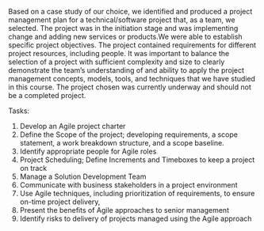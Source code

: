 Based on a case study of our choice, we identified and produced a project management plan for a technical/software project that, as a team, we selected. The project was in the initiation stage and was implementing change and adding new services or products.We were able to establish specific project objectives. The project contained requirements for different project resources, including people. It was important to balance the selection of a project with sufficient complexity and size to clearly demonstrate the team’s understanding of and ability to apply the project management concepts, models, tools, and techniques that we have studied in this course. The project chosen was currently underway and should not be a completed project.

Tasks:
1) Develop an Agile project charter
2) Define the Scope of the project; developing requirements, a scope statement, a work breakdown structure, and a scope baseline.
3) Identify appropriate people for Agile roles
4) Project Scheduling; Define Increments and Timeboxes to keep a project on track
5) Manage a Solution Development Team
6) Communicate with business stakeholders in a project environment
7) Use Agile techniques, including prioritization of requirements, to ensure on-time project delivery,
8) Present the benefits of Agile approaches to senior management
9) Identify risks to delivery of projects managed using the Agile approach
